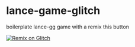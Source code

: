 # lance-game-glitch
boilerplate lance-gg game with a remix this button  


[![Remix on Glitch](https://cdn.glitch.com/2703baf2-b643-4da7-ab91-7ee2a2d00b5b%2Fremix-button.svg)](https://glitch.com/edit/#!/import/github/sanguchi/lance-game-glitch)
